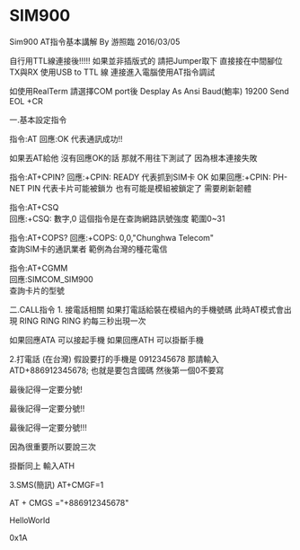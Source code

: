 # SIM900
Sim900 
AT指令基本講解
By 游照臨 2016/03/05

自行用TTL線連接後!!!!!
如果並非插版式的
請把Jumper取下
直接接在中間腳位TX與RX
使用USB to TTL 線
連接進入電腦使用AT指令調試

如使用RealTerm
請選擇COM port後
Desplay As Ansi
Baud(鮑率) 19200
Send EOL +CR

一.基本設定指令

指令:AT
回應:OK
代表通訊成功!!

如果丟AT給他 沒有回應OK的話
那就不用往下測試了
因為根本連接失敗

指令:AT+CPIN?
回應:+CPIN: READY 
代表抓到SIM卡 OK
如果回應:+CPIN: PH-NET PIN
代表卡片可能被鎖ㄌ
也有可能是模組被鎖定了
需要刷新韌體


指令:AT+CSQ  
回應:+CSQ: 數字,0
這個指令是在查詢網路訊號強度
範圍0~31

指令:AT+COPS?
回應:+COPS: 0,0,"Chunghwa Telecom"  
查詢SIM卡的通訊業者
範例為台灣的種花電信

指令:AT+CGMM                                                                         
回應:SIMCOM_SIM900  
查詢卡片的型號

二.CALL指令
1.
接電話相關
如果打電話給裝在模組內的手機號碼
此時AT模式會出現
RING
RING
RING
約每三秒出現一次

如果回應ATA
可以接起手機
如果回應ATH
可以掛斷手機

2.打電話
(在台灣)
假設要打的手機是
0912345678
那請輸入
ATD+886912345678;
也就是要包含國碼
然後第一個0不要寫

最後記得一定要分號!

最後記得一定要分號!!

最後記得一定要分號!!!

因為很重要所以要說三次

掛斷同上 輸入ATH

3.SMS(簡訊)
AT+CMGF=1 

AT + CMGS ="+886912345678"

HelloWorld

0x1A


